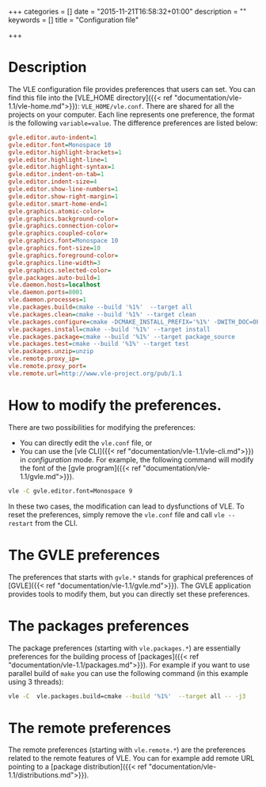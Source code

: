 +++
categories = []
date = "2015-11-21T16:58:32+01:00"
description = ""
keywords = []
title = "Configuration file"

+++

# Description

The VLE configuration file provides preferences that users can set. You can find
this file into the [VLE_HOME directory]({{< ref
"documentation/vle-1.1/vle-home.md">}}): `VLE_HOME/vle.conf`. There are shared
for all the projects on your computer. Each line represents one preference, the
format is the following `variable=value`. The difference preferences are listed
below:

```ini
gvle.editor.auto-indent=1
gvle.editor.font=Monospace 10
gvle.editor.highlight-brackets=1
gvle.editor.highlight-line=1
gvle.editor.highlight-syntax=1
gvle.editor.indent-on-tab=1
gvle.editor.indent-size=4
gvle.editor.show-line-numbers=1
gvle.editor.show-right-margin=1
gvle.editor.smart-home-end=1
gvle.graphics.atomic-color=
gvle.graphics.background-color=
gvle.graphics.connection-color=
gvle.graphics.coupled-color=
gvle.graphics.font=Monospace 10
gvle.graphics.font-size=10
gvle.graphics.foreground-color=
gvle.graphics.line-width=3
gvle.graphics.selected-color=
gvle.packages.auto-build=1
vle.daemon.hosts=localhost
vle.daemon.ports=8001
vle.daemon.processes=1
vle.packages.build=cmake --build '%1%'  --target all
vle.packages.clean=cmake --build '%1%' --target clean
vle.packages.configure=cmake -DCMAKE_INSTALL_PREFIX='%1%' -DWITH_DOC=OFF -DWITH_TEST=ON -DWITH_WARNINGS=ON -DCMAKE_BUILD_TYPE=RelWithDebInfo ..
vle.packages.install=cmake --build '%1%' --target install
vle.packages.package=cmake --build '%1%' --target package_source
vle.packages.test=cmake --build '%1%' --target test
vle.packages.unzip=unzip
vle.remote.proxy_ip=
vle.remote.proxy_port=
vle.remote.url=http://www.vle-project.org/pub/1.1
```

# How to modify the preferences.

There are two possibilities for modifying the preferences:

* You can directly edit the `vle.conf` file, or
* You can use the [vle CLI]({{< ref "documentation/vle-1.1/vle-cli.md">}}) in
  _configuration_ mode. For example, the following command will modify the font
  of the [gvle program]({{< ref "documentation/vle-1.1/gvle.md">}}).

```bash
vle -C gvle.editor.font=Monospace 9
```

In these two cases, the modification can lead to dysfunctions of VLE. To reset
the preferences, simply remove the `vle.conf` file and call `vle --restart` from
the CLI.

# The GVLE preferences

The preferences that starts with `gvle.*` stands for graphical
preferences of [GVLE]({{< ref "documentation/vle-1.1/gvle.md">}}).
The GVLE application provides tools to modify them,
but you can directly set these preferences.

# The packages preferences

The package preferences (starting with `vle.packages.*`) are essentially
preferences for the building process of [packages]({{< ref
"documentation/vle-1.1/packages.md">}}). For example if you want to use parallel
build of `make` you can use the following command (in this example using 3
threads):

```bash
vle -C  vle.packages.build=cmake --build '%1%'  --target all -- -j3
```

# The remote preferences

The remote preferences (starting with `vle.remote.*`) are the preferences
related to the remote features of VLE. You can for example add remote URL
pointing to a [package distribution]({{< ref
"documentation/vle-1.1/distributions.md">}}).
